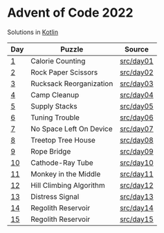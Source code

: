 # Advent of Code 2022

Solutions in [Kotlin](https://www.kotlinlang.org/)

| Day                                        | Puzzle                  | Source                                  |
|--------------------------------------------|-------------------------|-----------------------------------------|
| [1](https://adventofcode.com/2022/day/1)   | Calorie Counting        | [src/day01](src/day01/App.kt)           |
| [2](https://adventofcode.com/2022/day/2)   | Rock Paper Scissors     | [src/day02](src/day02/App.kt)           |
| [3](https://adventofcode.com/2022/day/3)   | Rucksack Reorganization | [src/day03](src/day03/App.kt)           |
| [4](https://adventofcode.com/2022/day/4)   | Camp Cleanup            | [src/day04](src/day04/App.kt)           |
| [5](https://adventofcode.com/2022/day/5)   | Supply Stacks           | [src/day05](src/day05/solution1/App.kt) |
| [6](https://adventofcode.com/2022/day/6)   | Tuning Trouble          | [src/day06](src/day06/solution1/App.kt) |
| [7](https://adventofcode.com/2022/day/7)   | No Space Left On Device | [src/day07](src/day07/solution1/App.kt) |
| [8](https://adventofcode.com/2022/day/8)   | Treetop Tree House      | [src/day08](src/day08/solution1/App.kt) |
| [9](https://adventofcode.com/2022/day/9)   | Rope Bridge             | [src/day09](src/day09/solution1/App.kt) |
| [10](https://adventofcode.com/2022/day/10) | Cathode-Ray Tube        | [src/day10](src/day10/solution1/App.kt) |
| [11](https://adventofcode.com/2022/day/11) | Monkey in the Middle    | [src/day11](src/day11/solution1/App.kt) |
| [12](https://adventofcode.com/2022/day/12) | Hill Climbing Algorithm | [src/day12](src/day12/solution1/App.kt) |
| [13](https://adventofcode.com/2022/day/13) | Distress Signal         | [src/day13](src/day13/solution1/App.kt) |
| [14](https://adventofcode.com/2022/day/14) | Regolith Reservoir      | [src/day14](src/day14/solution1/App.kt) |
| [15](https://adventofcode.com/2022/day/15) | Regolith Reservoir      | [src/day15](src/day15/solution1/App.kt) |